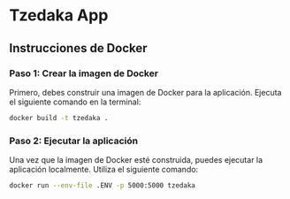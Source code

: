 # Tzedaka App

## Instrucciones de Docker

### Paso 1: Crear la imagen de Docker

Primero, debes construir una imagen de Docker para la aplicación. Ejecuta el siguiente comando en la terminal:

```bash
docker build -t tzedaka .
```


### Paso 2: Ejecutar la aplicación

Una vez que la imagen de Docker esté construida, puedes ejecutar la aplicación localmente. Utiliza el siguiente comando:

```bash
docker run --env-file .ENV -p 5000:5000 tzedaka
```
